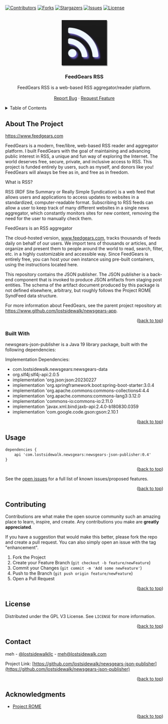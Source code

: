 [![Contributors][contributors-shield]][contributors-url]
[![Forks][forks-shield]][forks-url]
[![Stargazers][stars-shield]][stars-url]
[![Issues][issues-shield]][issues-url]
[![License][license-shield]][license-url]

<a name="readme-top"></a>

<!-- PROJECT LOGO -->
<br />
<div align="center">
  <a href="https://github.com/lostsidewalk/newsgears-json-publisher">
    <img src="images/logo.png" alt="Logo" width="144" height="144" style="box-shadow: 2px 2px 2px rgba(64,64,64,0.7)">
  </a>

<h3 align="center">FeedGears RSS</h3>
 <p align="center">
    FeedGears RSS is a web-based RSS aggregator/reader platform.
    <br />
    <br />
    <a href="https://github.com/lostsidewalk/newsgears-json-publisher/issues">Report Bug</a>
    ·
    <a href="https://github.com/lostsidewalk/newsgears-json-publisher/issues">Request Feature</a>
  </p>
</div>



<!-- TABLE OF CONTENTS -->
<details>
  <summary>Table of Contents</summary>
  <ol>
    <li>
      <a href="#about-the-project">About The Project</a>
      <ul>
        <li><a href="#built-with">Built With</a></li>
      </ul>
    </li>
    <li><a href="#usage">Usage</a></li>
    <li><a href="#contributing">Contributing</a></li>
    <li><a href="#license">License</a></li>
    <li><a href="#contact">Contact</a></li>
    <li><a href="#acknowledgments">Acknowledgments</a></li>
  </ol>
</details>


<!-- ABOUT THE PROJECT -->
## About The Project

https://www.feedgears.com

FeedGears is a modern, free/libre, web-based RSS reader and aggregator platform. I built FeedGears with the goal of maintaining and advancing public interest in RSS, a unique and fun way of exploring the Internet. The world deserves free, secure, private, and inclusive access to RSS. This project is funded entirely by users, such as myself, and donors like you! FeedGears will always be free as in, and free as in freedom.

What is RSS?

RSS (RDF Site Summary or Really Simple Syndication) is a web feed that allows users and applications to access updates to websites in a standardized, computer-readable format. Subscribing to RSS feeds can allow a user to keep track of many different websites in a single news aggregator, which constantly monitors sites for new content, removing the need for the user to manually check them.

FeedGears is an RSS aggregator

The cloud-hosted version, www.feedgears.com, tracks thousands of feeds daily on behalf of our users. We import tens of thousands or articles, and organize and present them to people around the world to read, search, filter, etc. in a highly customizable and accessible way. Since FeedGears is entirely free, you can host your own instance using pre-built containers, using the instructions located here.

This repository contains the JSON publisher.  The JSON publisher is a back-end component that is invoked to produce JSON artifacts from staging post entities.  The schema of the artifact document produced by this package is not defined elsewhere, arbitrary, but roughly follows the Project ROME SyndFeed data structure.

For more information about FeedGears, see the parent project repository at: https://www.github.com/lostsidewalk/newsgears-app.

<p align="right">(<a href="#readme-top">back to top</a>)</p>


### Built With

newsgears-json-publisher is a Java 19 library package, built with the following dependencies:

Implementation Dependencies:
<ul>
    <li>com.lostsidewalk.newsgears:newsgears-data</li>
     <li>org.slf4j:slf4j-api:2.0.5</li>
    <li>implementation 'org.json:json:20230227</li>
    <li>implementation 'org.springframework.boot:spring-boot-starter:3.0.4</li>
    <li>implementation 'org.apache.commons:commons-collections4:4.4</li>
    <li>implementation 'org.apache.commons:commons-lang3:3.12.0</li>
    <li>implementation 'commons-io:commons-io:2.11.0</li>
    <li>implementation 'javax.xml.bind:jaxb-api:2.4.0-b180830.0359</li>
    <li>implementation 'com.google.code.gson:gson:2.10.1</li>
</ul>

<p align="right">(<a href="#readme-top">back to top</a>)</p>


<!-- USAGE EXAMPLES -->
## Usage

```
dependencies {
    api 'com.lostsidewalk.newsgears:newsgears-json-publisher:0.4'
}
```

<p align="right">(<a href="#readme-top">back to top</a>)</p>


See the [open issues](https://github.com/lostsidewalk/newsgears-json-publisher/issues) for a full list of known issues/proposed features.

<p align="right">(<a href="#readme-top">back to top</a>)</p>

<!-- CONTRIBUTING -->
## Contributing

Contributions are what make the open source community such an amazing place to learn, inspire, and create. Any contributions you make are **greatly appreciated**.

If you have a suggestion that would make this better, please fork the repo and create a pull request. You can also simply open an issue with the tag "enhancement".


1. Fork the Project
2. Create your Feature Branch (`git checkout -b feature/newFeature`)
3. Commit your Changes (`git commit -m 'Add some newFeature'`)
4. Push to the Branch (`git push origin feature/newFeature`)
5. Open a Pull Request

<p align="right">(<a href="#readme-top">back to top</a>)</p>

<!-- LICENSE -->
## License

Distributed under the GPL V3 License. See `LICENSE` for more information.

<p align="right">(<a href="#readme-top">back to top</a>)</p>

<!-- CONTACT -->
## Contact

meh - [@lostsidewalkllc](https://twitter.com/lostsidewalkllc) - meh@lostsidewalk.com

Project Link: [https://github.com/lostsidewalk/newsgears-json-publisher](https://github.com/lostsidewalk/newsgears-json-publisher)

<p align="right">(<a href="#readme-top">back to top</a>)</p>

<!-- ACKNOWLEDGMENTS -->
## Acknowledgments

* [Project ROME](https://github.com/rometools)

<p align="right">(<a href="#readme-top">back to top</a>)</p>

<!-- MARKDOWN LINKS & IMAGES -->
<!-- https://www.markdownguide.org/basic-syntax/#reference-style-links -->
[contributors-shield]: https://img.shields.io/github/contributors/lostsidewalk/newsgears-json-publisher.svg?style=for-the-badge
[contributors-url]: https://github.com/lostsidewalk/newsgears-json-publisher/graphs/contributors
[forks-shield]: https://img.shields.io/github/forks/lostsidewalk/newsgears-json-publisher.svg?style=for-the-badge
[forks-url]: https://github.com/lostsidewalk/newsgears-json-publisher/network/members
[stars-shield]: https://img.shields.io/github/stars/lostsidewalk/newsgears-json-publisher.svg?style=for-the-badge
[stars-url]: https://github.com/lostsidewalk/newsgears-json-publisher/stargazers
[issues-shield]: https://img.shields.io/github/issues/lostsidewalk/newsgears-json-publisher.svg?style=for-the-badge
[issues-url]: https://github.com/lostsidewalk/newsgears-json-publisher/issues
[license-shield]: https://img.shields.io/github/license/lostsidewalk/newsgears-json-publisher.svg?style=for-the-badge
[license-url]: https://github.com/lostsidewalk/newsgears-json-publisher/blob/master/LICENSE
